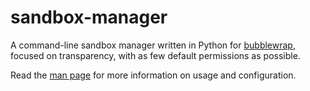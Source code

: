 # sandbox-manager
A command-line sandbox manager written in Python for [bubblewrap](https://github.com/containers/bubblewrap), focused on transparency, with as few default permissions as possible.

Read the [man page](https://github.com/CatCraftYT/sandbox-manager/blob/master/run-sandbox.1.md) for more information on usage and configuration.

